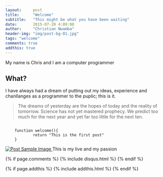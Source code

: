 ```yaml
---
layout:     post
title:      "Welcome"
subtitle:   "This might be what you have been waiting"
date:       2015-07-20 4:09:00
author:     "Christian Nwamba"
header-img: "img/post-bg-01.jpg"
tags: "welcome"
comments: true
addthis: true
---
```


<p>My name is Chris and I am a computer programmer</p>

<h2 class="section-heading">What?</h2>

<p>I have always had a dream of putting out my ideas, experience and chanllanges as a programmer to the puplic; this is it.</p>


<blockquote>The dreams of yesterday are the hopes of today and the reality of tomorrow. Science has not yet mastered prophecy. We predict too much for the next year and yet far too little for the next ten.</blockquote>

<pre class="line-numbers" data-line="1-3"><code class="language-javascript">
    function welcome(){
            return "This is the first post"
    }
</code></pre>

<a href="#">
    <img src="{{ site.baseurl }}/img/home-bg.jpg" alt="Post Sample Image">
</a>
<span class="caption text-muted">This is my live and my passion</span>

{% if page.comments %}
{% include disqus.html %}
{% endif %}

{% if page.addthis %}
{% include addthis.html %}
{% endif %}